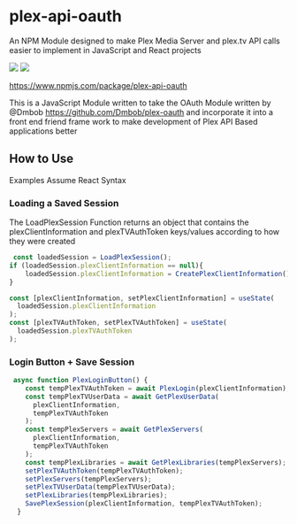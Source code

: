 # plex-api-oauth
An NPM Module designed to make Plex Media Server and plex.tv API calls easier to implement in JavaScript and React projects

<img src="https://img.shields.io/lgtm/grade/javascript/github/LukeHagar/plex-api-oauth" /> <img src="https://img.shields.io/npm/dw/plex-api-oauth" />

https://www.npmjs.com/package/plex-api-oauth

This is a JavaScript Module written to take the OAuth Module written by @Dmbob https://github.com/Dmbob/plex-oauth and incorporate it into a front end friend frame work to make development of Plex API Based applications better

## How to Use

Examples Assume React Syntax

### Loading a Saved Session

The LoadPlexSession Function returns an object that contains the plexClientInformation and plexTVAuthToken keys/values according to how they were created
``` JavaScript
 const loadedSession = LoadPlexSession();
if (loadedSession.plexClientInformation == null){
    loadedSession.plexClientInformation = CreatePlexClientInformation();
}

const [plexClientInformation, setPlexClientInformation] = useState(
  loadedSession.plexClientInformation
);
const [plexTVAuthToken, setPlexTVAuthToken] = useState(
  loadedSession.plexTVAuthToken
);
```

### Login Button + Save Session
``` JavaScript
 async function PlexLoginButton() {
    const tempPlexTVAuthToken = await PlexLogin(plexClientInformation);
    const tempPlexTVUserData = await GetPlexUserData(
      plexClientInformation,
      tempPlexTVAuthToken
    );
    const tempPlexServers = await GetPlexServers(
      plexClientInformation,
      tempPlexTVAuthToken
    );
    const tempPlexLibraries = await GetPlexLibraries(tempPlexServers);
    setPlexTVAuthToken(tempPlexTVAuthToken);
    setPlexServers(tempPlexServers);
    setPlexTVUserData(tempPlexTVUserData);
    setPlexLibraries(tempPlexLibraries);
    SavePlexSession(plexClientInformation, tempPlexTVAuthToken);
  }
```
